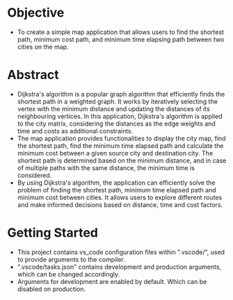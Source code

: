 # Objective
- To create a simple map application that allows users to find the shortest path, minimum cost path, and minimum time elapsing path between two cities on the map.
# Abstract
- Dijkstra's algorithm is a popular graph algorithm that efficiently finds the shortest path in a weighted graph. It works by iteratively selecting the vertex with the minimum distance and updating the distances of its neighbouring vertices. In this application, Dijkstra's algorithm is applied to the city matrix, considering the distances as the edge weights and time and costs as additional constraints.
- The map application provides functionalities to display the city map, find the shortest path, find the minimum time elapsed path and calculate the minimum cost between a given source city and destination city. The shortest path is determined based on the minimum distance, and in case of multiple paths with the same distance, the minimum time is considered.
- By using Dijkstra's algorithm, the application can efficiently solve the problem of finding the shortest path, minimum time elapsed path and minimum cost between cities. It allows users to explore different routes and make informed decisions based on distance, time and cost factors.
# Getting Started
- This project contains vs_code configuration files within ".vscode/", used to provide arguments to the compiler.
- ".vscode/tasks.json" contains development and production arguments, which can be changed accordingly.
- Arguments for development are enabled by default. Which can be disabled on production.

